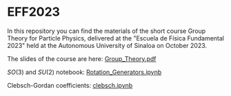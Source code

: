 # EFF2023

In this repository you can find the materials of the short course Group Theory for Particle Physics, delivered at the "Escuela de Física Fundamental 2023" held at the Autonomous University of Sinaloa on October 2023.

The slides of the course are here:
[Group_Theory.pdf](https://github.com/Vaquera-Araujo/EFF2023/blob/main/Group_Theory.pdf)

$SO(3)$ and $SU(2)$ notebook:
[Rotation_Generators.ipynb](https://github.com/Vaquera-Araujo/EFF2023/blob/main/Rotation_Generators.ipynb)

Clebsch-Gordan coefficients:
[clebsch.ipynb](https://github.com/Vaquera-Araujo/EFF2023/blob/main/clebsch.ipynb)

